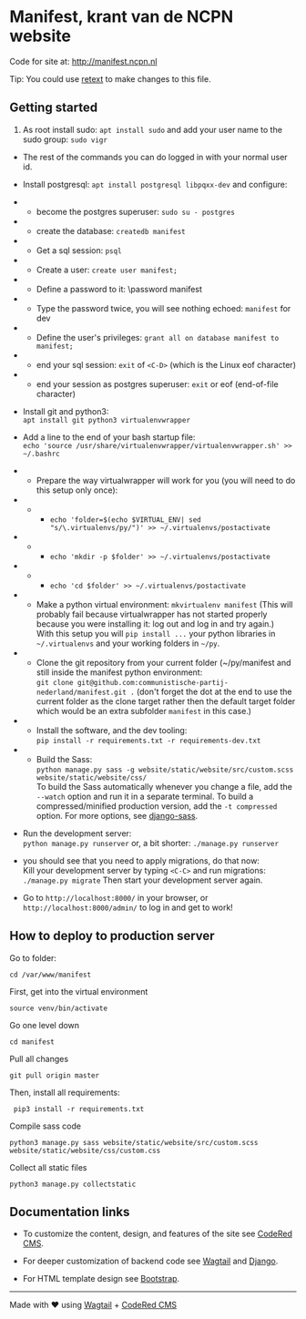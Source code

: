 # Manifest, krant van de NCPN website

Code for site at: http://manifest.ncpn.nl

Tip: You could use [retext](https://github.com/retext-project/retext) to make changes to this file.

## Getting started

1. As root install sudo: `apt install sudo` and add your user name to the sudo group: `sudo vigr`

- The rest of the commands you can do logged in with your normal user id.
- Install postgresql: `apt install postgresql libpqxx-dev` and configure:
- - become the postgres superuser: `sudo su - postgres`
- - create the database: `createdb manifest`
- - Get a sql session: `psql`
- - Create a user: `create user manifest;`
- - Define a password to it: \password manifest
- - Type the password twice, you will see nothing echoed: `manifest` for dev
- - Define the user's privileges: `grant all on database manifest to manifest;`
- - end your sql session: `exit` of `<C-D>` (which is the Linux eof character)
- - end your session as postgres superuser: `exit` or eof (end-of-file character)

- Install git and python3:<br>
`apt install git python3 virtualenvwrapper`
- Add a line to the end of your bash startup file:<br>
`echo 'source /usr/share/virtualenvwrapper/virtualenvwrapper.sh' >> ~/.bashrc`
- - Prepare the way virtualwrapper will work for you (you will need to do this setup only once):
- - - `echo 'folder=$(echo $VIRTUAL_ENV| sed "s/\.virtualenvs/py/")' >> ~/.virtualenvs/postactivate`
- - - `echo 'mkdir -p $folder' >> ~/.virtualenvs/postactivate`
- - - `echo 'cd $folder' >> ~/.virtualenvs/postactivate`

- - Make a python virtual environment: `mkvirtualenv manifest` (This will probably fail because virtualwrapper has not started properly because you were installing it: log out and log in and try again.)<br>
With this setup you will `pip install ...` your python libraries in `~/.virtualenvs` and your working folders in `~/py`.

- - Clone the git repository from your current folder (~/py/manifest and still inside the manifest python environment:<br>
`git clone git@github.com:communistische-partij-nederland/manifest.git .` (don't forget the dot at the end to use the current folder as the clone target rather then the default target folder which would be an extra subfolder `manifest` in this case.)

- - Install the software, and the dev tooling:<br>
   `pip install -r requirements.txt -r requirements-dev.txt`

- - Build the Sass:<br>
   `python manage.py sass -g website/static/website/src/custom.scss website/static/website/css/`<br>
   To build the Sass automatically whenever you change a file, add the `--watch`
   option and run it in a separate terminal. To build a compressed/minified
   production version, add the `-t compressed` option. For more options, see
   [django-sass](https://github.com/coderedcorp/django-sass/).

- Run the development server:<br>
   `python manage.py runserver` or, a bit shorter: `./manage.py runserver`

- you should see that you need to apply migrations, do that now:<br>
Kill your development server by typing `<C-C>` and run migrations:<br>
`./manage.py migrate` Then start your development server again.

- Go to `http://localhost:8000/` in your browser, or `http://localhost:8000/admin/` to log in and get to work!

## How to deploy to production server 

Go to folder:
```
cd /var/www/manifest
```

First, get into the virtual environment
```
source venv/bin/activate
```

Go one level down
```
cd manifest
```

Pull all changes
```
git pull origin master
```

Then, install all requirements:
```
 pip3 install -r requirements.txt
```

Compile sass code
```
python3 manage.py sass website/static/website/src/custom.scss website/static/website/css/custom.css
```

Collect all static files
```
python3 manage.py collectstatic
```

## Documentation links

* To customize the content, design, and features of the site see
  [CodeRed CMS](https://docs.coderedcorp.com/cms/).

* For deeper customization of backend code see
  [Wagtail](http://docs.wagtail.io/) and
  [Django](https://docs.djangoproject.com/).

* For HTML template design see [Bootstrap](https://getbootstrap.com/).

---

Made with ♥ using [Wagtail](https://wagtail.io/) +
[CodeRed CMS](https://www.coderedcorp.com/cms/)
